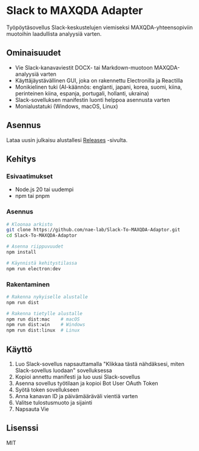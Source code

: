 # Slack to MAXQDA Adapter

Työpöytäsovellus Slack-keskustelujen viemiseksi MAXQDA-yhteensopiviin muotoihin laadullista analyysiä varten.

## Ominaisuudet

- Vie Slack-kanavaviestit DOCX- tai Markdown-muotoon MAXQDA-analyysiä varten
- Käyttäjäystävällinen GUI, joka on rakennettu Electronilla ja Reactilla
- Monikielinen tuki (AI-käännös: englanti, japani, korea, suomi, kiina, perinteinen kiina, espanja, portugali, hollanti, ukraina)
- Slack-sovelluksen manifestin luonti helppoa asennusta varten
- Monialustatuki (Windows, macOS, Linux)

## Asennus

Lataa uusin julkaisu alustallesi [Releases](https://github.com/nae-lab/Slack-To-MAXQDA-Adaptor/releases) -sivulta.

## Kehitys

### Esivaatimukset

- Node.js 20 tai uudempi
- npm tai pnpm

### Asennus

```bash
# Kloonaa arkisto
git clone https://github.com/nae-lab/Slack-To-MAXQDA-Adaptor.git
cd Slack-To-MAXQDA-Adaptor

# Asenna riippuvuudet
npm install

# Käynnistä kehitystilassa
npm run electron:dev
```

### Rakentaminen

```bash
# Rakenna nykyiselle alustalle
npm run dist

# Rakenna tietylle alustalle
npm run dist:mac    # macOS
npm run dist:win    # Windows
npm run dist:linux  # Linux
```

## Käyttö

1. Luo Slack-sovellus napsauttamalla "Klikkaa tästä nähdäksesi, miten Slack-sovellus luodaan" sovelluksessa
2. Kopioi annettu manifesti ja luo uusi Slack-sovellus
3. Asenna sovellus työtilaan ja kopioi Bot User OAuth Token
4. Syötä token sovellukseen
5. Anna kanavan ID ja päivämääräväli vientiä varten
6. Valitse tulostusmuoto ja sijainti
7. Napsauta Vie

## Lisenssi

MIT
